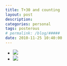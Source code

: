 ```yaml
---
title: T+30 and counting
layout: post
description:  
categories: personal
tags: posterous
# permalink: /blog/#####
date: 2010-11-25 10:40:00
---
```


<ul data-clearing>
  <li><a href="/img/blog/2010/11/17929301-p93.jpg"><img src="/img/blog/2010/11/17929301-p93.jpg" data-caption=""></a></li>
  <li><a href="/img/blog/2010/11/17929303-p95.jpg"><img src="/img/blog/2010/11/17929303-p95.jpg" data-caption=""></a></li>
</ul>